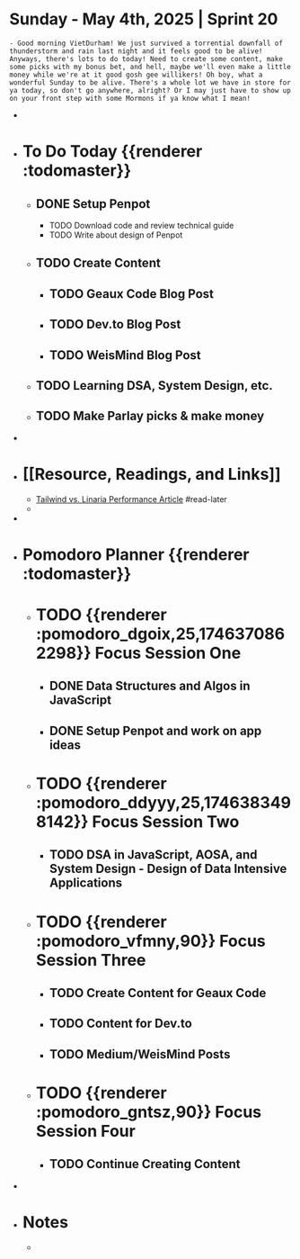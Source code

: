 # Sunday - May 4th, 2025 | Sprint 20
	- Good morning VietDurham! We just survived a torrential downfall of thunderstorm and rain last night and it feels good to be alive! Anyways, there's lots to do today! Need to create some content, make some picks with my bonus bet, and hell, maybe we'll even make a little money while we're at it good gosh gee willikers! Oh boy, what a wonderful Sunday to be alive. There's a whole lot we have in store for ya today, so don't go anywhere, alright? Or I may just have to show up on your front step with some Mormons if ya know what I mean!
-
- # To Do Today {{renderer :todomaster}}
	- ## DONE Setup Penpot
		- TODO Download code and review technical guide
		- TODO Write about design of Penpot
	- ## TODO Create Content
		- ## TODO Geaux Code Blog Post
		- ## TODO Dev.to Blog Post
		- ## TODO WeisMind Blog Post
	- ## TODO Learning DSA, System Design, etc.
	- ## TODO Make Parlay picks & make money
-
- # [[Resource, Readings, and Links]]
	- [Tailwind vs. Linaria Performance Article](https://www.developerway.com/posts/tailwind-vs-linaria-performance) #read-later
	-
-
- # Pomodoro Planner {{renderer :todomaster}}
	- # TODO {{renderer :pomodoro_dgoix,25,1746370862298}} Focus Session One
		- ## DONE Data Structures and Algos in JavaScript
		- ## DONE Setup Penpot and work on app ideas
	- # TODO {{renderer :pomodoro_ddyyy,25,1746383498142}} Focus Session Two
		- ## TODO DSA in JavaScript, AOSA, and System Design - Design of Data Intensive Applications
	- # TODO {{renderer :pomodoro_vfmny,90}} Focus Session Three
		- ## TODO Create Content for Geaux Code
		- ## TODO Content for Dev.to
		- ## TODO Medium/WeisMind Posts
	- # TODO {{renderer :pomodoro_gntsz,90}} Focus Session Four
		- ## TODO Continue Creating Content
-
- # Notes
	-
